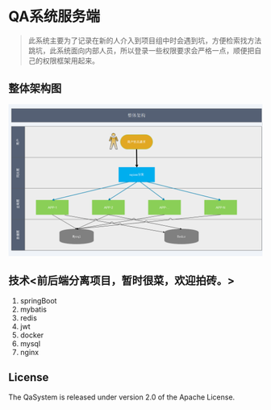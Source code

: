 # QA系统服务端

> 此系统主要为了记录在新的人介入到项目组中时会遇到坑，方便检索找方法跳坑，此系统面向内部人员，所以登录一些权限要求会严格一点，顺便把自己的权限框架用起来。
## 整体架构图

![架构图](docs/images/api_framework.png)

## 技术<前后端分离项目，暂时很菜，欢迎拍砖。>
1. springBoot
2. mybatis
3. redis
4. jwt
5. docker
6. mysql
7. nginx


## License

The QaSystem is released under version 2.0 of the Apache License.